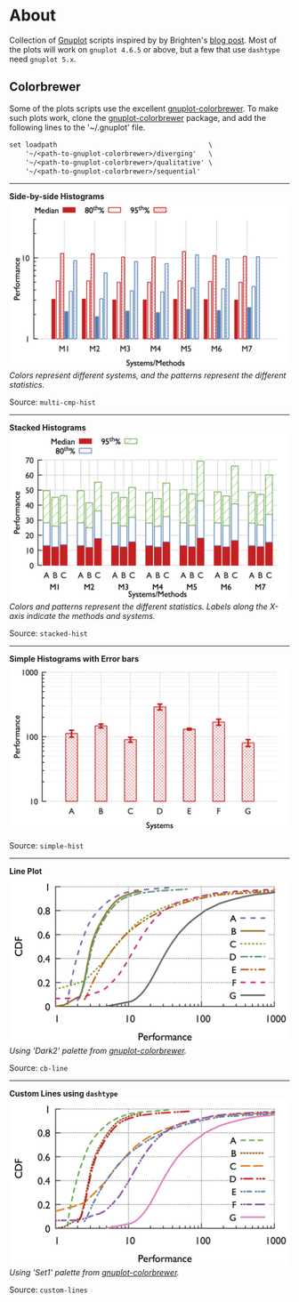 # About

Collection of [Gnuplot][3] scripts inspired by by Brighten's [blog post][1]. Most of the plots will work on `gnuplot 4.6.5` or above, but a few that use `dashtype` need `gnuplot 5.x`.

## Colorbrewer
Some of the plots scripts use the excellent [gnuplot-colorbrewer][2]. To make such plots work, clone the [gnuplot-colorbrewer][2] package, and add the following lines to the '~/.gnuplot' file.
```
set loadpath                                      \
    '~/<path-to-gnuplot-colorbrewer>/diverging'   \
    '~/<path-to-gnuplot-colorbrewer>/qualitative' \
    '~/<path-to-gnuplot-colorbrewer>/sequential'
```

---

**Side-by-side Histograms**
![Side-by-side Histograms](./multi-cmp-hist/sys-perf-comparison.png "Side-by-side Histograms")
_Colors represent different systems, and the patterns represent the different statistics._

Source: `multi-cmp-hist`

---

**Stacked Histograms**
![Stacked Histograms](./stacked-hist/sys-perf-stacked-comparison.png "Stacked Histograms")
_Colors and patterns represent the different statistics. Labels along the X-axis indicate the methods and systems._

Source: `stacked-hist`

---

**Simple Histograms with Error bars**
![Simple Histograms](./simple-hist/simple-hist.png "Simple Histograms")

Source: `simple-hist`

---

**Line Plot**
![Line Plot](./cb-line/cb-line.png "Line plot")
_Using 'Dark2' palette from [gnuplot-colorbrewer][2]._

Source: `cb-line`

---

**Custom Lines using `dashtype`**
![Line Plot](./custom-lines/custom-lines.png "Line plot using custom lines")
_Using 'Set1' palette from [gnuplot-colorbrewer][2]._

Source: `custom-lines`


[1]: http://youinfinitesnake.blogspot.com/2011/02/attractive-scientific-plots-with.html "Attractive scientific plots with gnuplot"
[2]: https://github.com/aschn/gnuplot-colorbrewer.git "aschn/gnuplot-colorbrewer"
[3]: http://gnuplot.sourceforge.net "Gnuplot homepage"
